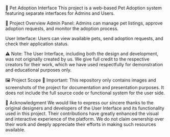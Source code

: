 🐾 Pet Adoption Interface
This project is a web-based Pet Adoption system featuring separate interfaces for Admins and Users.

🔧 Project Overview
Admin Panel:
Admins can manage pet listings, approve adoption requests, and monitor the adoption process.

User Interface:
Users can view available pets, send adoption requests, and check their application status.

⚠️ Note: The User Interface, including both the design and development, was not originally created by us. We give full credit to the respective creators for their work, which we have used respectfully for demonstration and educational purposes only.

🖼️ Project Scope
📌 Important:
This repository only contains images and screenshots of the project for documentation and presentation purposes. It does not include the full source code or functional system for the user side.

🙏 Acknowledgment
We would like to express our sincere thanks to the original designers and developers of the User Interface and its functionality used in this project. Their contributions have greatly enhanced the visual and interactive experience of the platform.
We do not claim ownership over their work and deeply appreciate their efforts in making such resources available.
